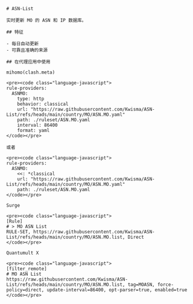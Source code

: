 
    # ASN-List
    
    实时更新 MO 的 ASN 和 IP 数据库。
    
    ## 特征
    
    - 每日自动更新
    - 可靠且准确的来源
    
    ## 在代理应用中使用
    
    mihomo(clash.meta)
   
    <pre><code class="language-javascript">
    rule-providers:
      ASNMO:
        type: http
        behavior: classical
        url: "https://raw.githubusercontent.com/Kwisma/ASN-List/refs/heads/main/country/MO/ASN.MO.yaml"
        path: ./ruleset/ASN.MO.yaml
        interval: 86400
        format: yaml
    </code></pre>

    或者

    <pre><code class="language-javascript">
    rule-providers:
      ASNMO:
        <<: *classical
        url: "https://raw.githubusercontent.com/Kwisma/ASN-List/refs/heads/main/country/MO/ASN.MO.yaml"
        path: ./ruleset/ASN.MO.yaml
    </code></pre>
    
    Surge
    
    <pre><code class="language-javascript">
    [Rule]
    # > MO ASN List
    RULE-SET, https://raw.githubusercontent.com/Kwisma/ASN-List/refs/heads/main/country/MO/ASN.MO.list, Direct
    </code></pre>
    
    Quantumult X
    
    <pre><code class="language-javascript">
    [filter_remote]
    # MO ASN List
    https://raw.githubusercontent.com/Kwisma/ASN-List/refs/heads/main/country/MO/ASN.MO.list, tag=MOASN, force-policy=direct, update-interval=86400, opt-parser=true, enabled=true
    </code></pre>
    
